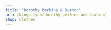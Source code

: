 ```yaml
---
title: "Dorothy Perkins & Burton"
url: /kings-lynn/dorothy-perkins-and-burton/
shop: clothes
---
```

